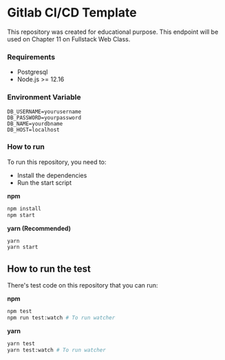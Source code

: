 # Gitlab CI/CD Template

This repository was created for educational purpose. This endpoint will be used on Chapter 11 on Fullstack Web Class.

### Requirements
- Postgresql
- Node.js >= 12.16

### Environment Variable

```
DB_USERNAME=yourusername
DB_PASSWORD=yourpassword
DB_NAME=yourdbname
DB_HOST=localhost
```

### How to run

To run this repository, you need to:
- Install the dependencies
- Run the start script

**npm**

```bash
npm install
npm start
```

**yarn (Recommended)**

```bash
yarn
yarn start
```

## How to run the test

There's test code on this repository that you can run:

**npm**

```bash
npm test
npm run test:watch # To run watcher
```

**yarn**

```bash
yarn test
yarn test:watch # To run watcher
```
